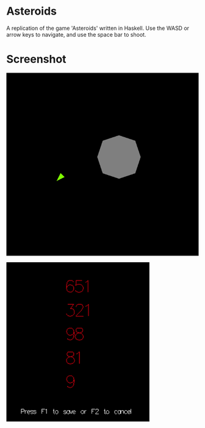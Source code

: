 # Asteroids
A replication of the game 'Asteroids' written in Haskell.
Use the WASD or arrow keys to navigate, and use the space bar to shoot.

# Screenshot
![In game](https://github.com/StephanAkkerman/Asteroids/blob/main/screenshot/screenshot.png)

![Scoreboard](https://github.com/StephanAkkerman/Asteroids/blob/main/screenshot/scoreboard.png)
